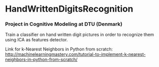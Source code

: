 # HandWrittenDigitsRecognition

### Project in Cognitive Modeling at DTU (Denmark)

Train a classifier on hand written digit pictures in order to recognize them using ICA as features detector.

Link for k-Nearest Neighbors in Python from scratch:
http://machinelearningmastery.com/tutorial-to-implement-k-nearest-neighbors-in-python-from-scratch/
